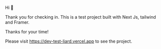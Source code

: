 Hi 👋 

Thank you for checking in.  This is a test project built with Next Js, tailwind and Framer. 

Thanks for your time! 

Please visit https://dev-test-liard.vercel.app to see the project. 


